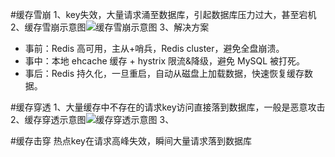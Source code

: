 #缓存雪崩
1、key失效，大量请求涌至数据库，引起数据库压力过大，甚至宕机  
2、缓存雪崩示意图![缓存雪崩示意图](https://doocs.github.io/advanced-java/docs/high-concurrency/images/redis-caching-avalanche.png)
3、解决方案
* 事前：Redis 高可用，主从+哨兵，Redis cluster，避免全盘崩溃。
* 事中：本地 ehcache 缓存 + hystrix 限流&降级，避免 MySQL 被打死。
* 事后：Redis 持久化，一旦重启，自动从磁盘上加载数据，快速恢复缓存数据。

#缓存穿透
1、大量缓存中不存在的请求key访问直接落到数据库，一般是恶意攻击
2、缓存穿透示意图![缓存穿透示意图]()
3、

#缓存击穿
热点key在请求高峰失效，瞬间大量请求落到数据库


